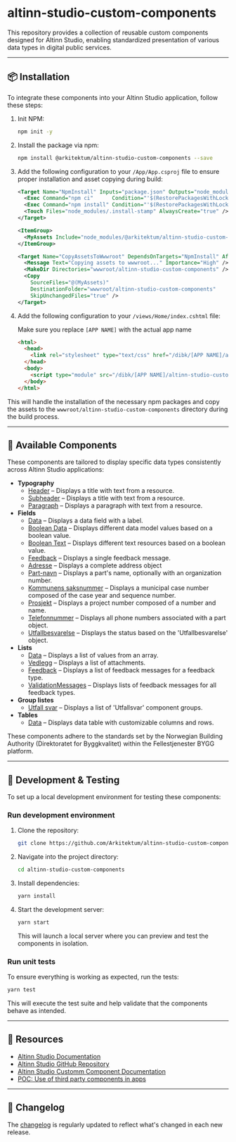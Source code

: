 # altinn-studio-custom-components

This repository provides a collection of reusable custom components designed for Altinn Studio, enabling standardized presentation of various data types in digital public services.

---

## 📦 Installation

To integrate these components into your Altinn Studio application, follow these steps:

1. Init NPM:

   ```bash
   npm init -y
   ```

2. Install the package via npm:

   ```bash
   npm install @arkitektum/altinn-studio-custom-components --save
   ```

3. Add the following configuration to your `/App/App.csproj` file to ensure proper installation and asset copying during build:

   ```xml
   <Target Name="NpmInstall" Inputs="package.json" Outputs="node_modules/.install-stamp">
     <Exec Command="npm ci"      Condition="'$(RestorePackagesWithLockFile)' == 'true'" />
     <Exec Command="npm install" Condition="'$(RestorePackagesWithLockFile)' != 'true'" />
     <Touch Files="node_modules/.install-stamp" AlwaysCreate="true" />
   </Target>

   <ItemGroup>
     <MyAssets Include="node_modules/@arkitektum/altinn-studio-custom-components/**/*.*" />
   </ItemGroup>

   <Target Name="CopyAssetsToWwwroot" DependsOnTargets="NpmInstall" AfterTargets="Build">
     <Message Text="Copying assets to wwwroot..." Importance="High" />
     <MakeDir Directories="wwwroot/altinn-studio-custom-components" />
     <Copy
       SourceFiles="@(MyAssets)"
       DestinationFolder="wwwroot/altinn-studio-custom-components"
       SkipUnchangedFiles="true" />
   </Target>
   ```

4. Add the following configuration to your `/views/Home/index.cshtml` file:

   Make sure you replace `[APP NAME]` with the actual app name

   ```html
   <html>
     <head>
       <link rel="stylesheet" type="text/css" href="/dibk/[APP NAME]/altinn-studio-custom-components/main.css">
     </head>
     <body>
       <script type="module" src="/dibk/[APP NAME]/altinn-studio-custom-components/main.js"></script>
     </body>
   </html>
   ```

This will handle the installation of the necessary npm packages and copy the assets to the `wwwroot/altinn-studio-custom-components` directory during the build process.

---

## 🧩 Available Components

These components are tailored to display specific data types consistently across Altinn Studio applications:

- **Typography**
  - [Header](src/components/data-components/custom-header-text/) – Displays a title with text from a resource.
  - [Subheader](src/components/data-components/custom-subheader-text) – Displays a title with text from a resource.
  - [Paragraph](src/components/data-components/custom-paragraph-text/) – Displays a paragraph with text from a resource.
- **Fields**
  - [Data](src/components/data-components/custom-field-data/) – Displays a data field with a label.
  - [Boolean Data](src/components/data-components/custom-field-boolean-data/) – Displays different data model values based on a boolean value.
  - [Boolean Text](src/components/data-components/custom-field-boolean-text/) – Displays different text resources based on a boolean value.
  - [Feedback](src/components/data-components/custom-feedback-data/) – Displays a single feedback message.
  - [Adresse](src/components/data-components/custom-field-adresse/) – Displays a complete address object
  - [Part-navn](src/components/data-components/custom-field-part-navn/) – Displays a part's name, optionally with an organization number.
  - [Kommunens saksnummer](src/components/data-components/custom-field-kommunens-saksnummer/) – Displays a municipal case number composed of the case year and sequence number.
  - [Prosjekt](src/components/data-components/custom-field-prosjekt/) – Displays a project number composed of a number and name.
  - [Telefonnummer](src/components/data-components/custom-field-telefonnummer/) – Displays all phone numbers associated with a part object.
  - [Utfallbesvarelse](src/components/data-components/custom-field-utfall-svar-status/) – Displays the status based on the 'Utfallbesvarelse' object.
- **Lists**
  - [Data](src/components/data-components/custom-list-data/) – Displays a list of values from an array.
  - [Vedlegg](src/components/data-components/custom-list-vedlegg/) – Displays a list of attachments.
  - [Feedback](src/components/data-components/custom-feedbacklist-data/) – Displays a list of feedback messages for a feedback type.
  - [ValidationMessages](src/components/data-components/custom-feedbacklist-validation-messages/) – Displays lists of feedback messages for all feedback types.
- **Group listes**
  - [Utfall svar](src/components/data-components/custom-grouplist-utfall-svar-type/) – Displays a list of 'Utfallsvar' component groups.
- **Tables**
  - [Data](src/components/data-components/custom-table-data/) – Displays data table with customizable columns and rows.

These components adhere to the standards set by the Norwegian Building Authority (Direktoratet for Byggkvalitet) within the Fellestjenester BYGG platform.

---

## 🧪 Development & Testing

To set up a local development environment for testing these components:

### Run development environment

1. Clone the repository:

   ```bash
   git clone https://github.com/Arkitektum/altinn-studio-custom-components.git
   ```

2. Navigate into the project directory:

   ```bash
   cd altinn-studio-custom-components
   ```

3. Install dependencies:

   ```bash
   yarn install
   ```

4. Start the development server:

   ```bash
   yarn start
   ```

   This will launch a local server where you can preview and test the components in isolation.

### Run unit tests

To ensure everything is working as expected, run the tests:

```bash
yarn test
```

This will execute the test suite and help validate that the components behave as intended.

---

## 🔗 Resources

- [Altinn Studio Documentation](https://docs.altinn.studio/)
- [Altinn Studio GitHub Repository](https://github.com/Altinn/altinn-studio)
- [Altinn Studio Customm Component Documentation](https://docs.altinn.studio/altinn-studio/reference/ux/components/custom/)
- [POC: Use of third party components in apps](https://github.com/Altinn/altinn-studio/issues/8681)

---

## 📝 Changelog

The [changelog](https://github.com/Arkitektum/altinn-studio-custom-components/releases) is regularly updated to reflect what's changed in each new release.
